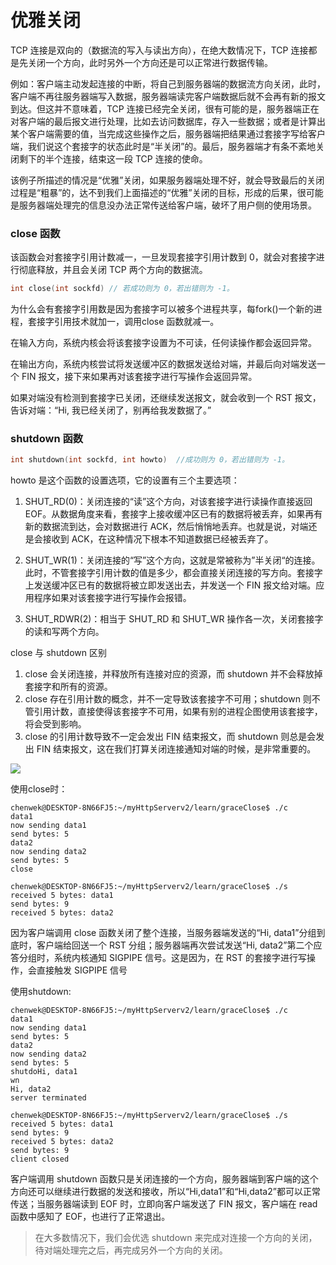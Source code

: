 # 优雅关闭

TCP 连接是双向的（数据流的写入与读出方向），在绝大数情况下，TCP 连接都是先关闭一个方向，此时另外一个方向还是可以正常进行数据传输。

例如：客户端主动发起连接的中断，将自己到服务器端的数据流方向关闭，此时，客户端不再往服务器端写入数据，服务器端读完客户端数据后就不会再有新的报文到达。但这并不意味着，TCP 连接已经完全关闭，很有可能的是，服务器端正在对客户端的最后报文进行处理，比如去访问数据库，存入一些数据；或者是计算出某个客户端需要的值，当完成这些操作之后，服务器端把结果通过套接字写给客户端，我们说这个套接字的状态此时是“半关闭”的。最后，服务器端才有条不紊地关闭剩下的半个连接，结束这一段 TCP 连接的使命。

该例子所描述的情况是“优雅”关闭，如果服务器端处理不好，就会导致最后的关闭过程是“粗暴”的，达不到我们上面描述的“优雅”关闭的目标，形成的后果，很可能是服务器端处理完的信息没办法正常传送给客户端，破坏了用户侧的使用场景。



### close 函数

该函数会对套接字引用计数减一，一旦发现套接字引用计数到 0，就会对套接字进行彻底释放，并且会关闭 TCP 两个方向的数据流。

```C++
int close(int sockfd) // 若成功则为 0，若出错则为 -1。
```

为什么会有套接字引用数是因为套接字可以被多个进程共享，每fork()一个新的进程，套接字引用技术就加一，调用close 函数就减一。

在输入方向，系统内核会将该套接字设置为不可读，任何读操作都会返回异常。

在输出方向，系统内核尝试将发送缓冲区的数据发送给对端，并最后向对端发送一个 FIN 报文，接下来如果再对该套接字进行写操作会返回异常。

如果对端没有检测到套接字已关闭，还继续发送报文，就会收到一个 RST 报文，告诉对端：“Hi, 我已经关闭了，别再给我发数据了。”



### shutdown 函数

```C++
int shutdown(int sockfd, int howto)  //成功则为 0，若出错则为 -1。
```

howto 是这个函数的设置选项，它的设置有三个主要选项：

1. SHUT_RD(0)：关闭连接的“读”这个方向，对该套接字进行读操作直接返回 EOF。从数据角度来看，套接字上接收缓冲区已有的数据将被丢弃，如果再有新的数据流到达，会对数据进行 ACK，然后悄悄地丢弃。也就是说，对端还是会接收到 ACK，在这种情况下根本不知道数据已经被丢弃了。

2. SHUT_WR(1)：关闭连接的“写”这个方向，这就是常被称为”半关闭“的连接。此时，不管套接字引用计数的值是多少，都会直接关闭连接的写方向。套接字上发送缓冲区已有的数据将被立即发送出去，并发送一个 FIN 报文给对端。应用程序如果对该套接字进行写操作会报错。

3. SHUT_RDWR(2)：相当于 SHUT_RD 和 SHUT_WR 操作各一次，关闭套接字的读和写两个方向。

close 与 shutdown 区别

1. close 会关闭连接，并释放所有连接对应的资源，而 shutdown 并不会释放掉套接字和所有的资源。
2. close 存在引用计数的概念，并不一定导致该套接字不可用；shutdown 则不管引用计数，直接使得该套接字不可用，如果有别的进程企图使用该套接字，将会受到影响。
3. close 的引用计数导致不一定会发出 FIN 结束报文，而 shutdown 则总是会发出 FIN 结束报文，这在我们打算关闭连接通知对端的时候，是非常重要的。

![](https://i.loli.net/2021/06/23/crZpP2IV6jovExs.png)

使用close时：

```shell
chenwek@DESKTOP-8N66FJ5:~/myHttpServerv2/learn/graceClose$ ./c
data1
now sending data1
send bytes: 5 
data2
now sending data2
send bytes: 5 
close

chenwek@DESKTOP-8N66FJ5:~/myHttpServerv2/learn/graceClose$ ./s
received 5 bytes: data1
send bytes: 9
received 5 bytes: data2
```

因为客户端调用 close 函数关闭了整个连接，当服务器端发送的“Hi, data1”分组到底时，客户端给回送一个 RST 分组；服务器端再次尝试发送“Hi, data2”第二个应答分组时，系统内核通知 SIGPIPE 信号。这是因为，在 RST 的套接字进行写操作，会直接触发 SIGPIPE 信号

使用shutdown:

```shell
chenwek@DESKTOP-8N66FJ5:~/myHttpServerv2/learn/graceClose$ ./c
data1
now sending data1
send bytes: 5 
data2
now sending data2
send bytes: 5 
shutdoHi, data1
wn
Hi, data2
server terminated 

chenwek@DESKTOP-8N66FJ5:~/myHttpServerv2/learn/graceClose$ ./s
received 5 bytes: data1
send bytes: 9
received 5 bytes: data2
send bytes: 9
client closed
```

客户端调用 shutdown 函数只是关闭连接的一个方向，服务器端到客户端的这个方向还可以继续进行数据的发送和接收，所以“Hi,data1”和“Hi,data2”都可以正常传送；当服务器端读到 EOF 时，立即向客户端发送了 FIN 报文，客户端在 read 函数中感知了 EOF，也进行了正常退出。

> 在大多数情况下，我们会优选 shutdown 来完成对连接一个方向的关闭，待对端处理完之后，再完成另外一个方向的关闭。
